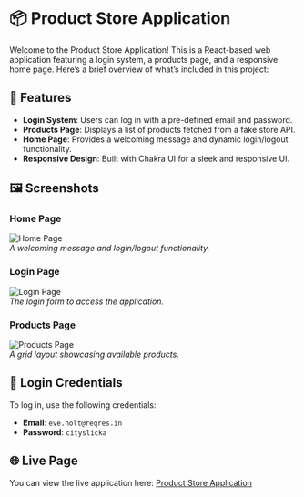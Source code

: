 # 📦 Product Store Application

Welcome to the Product Store Application! This is a React-based web application featuring a login system, a products page, and a responsive home page. Here’s a brief overview of what’s included in this project:

## 🚀 Features

- **Login System**: Users can log in with a pre-defined email and password.
- **Products Page**: Displays a list of products fetched from a fake store API.
- **Home Page**: Provides a welcoming message and dynamic login/logout functionality.
- **Responsive Design**: Built with Chakra UI for a sleek and responsive UI.

## 🖼️ Screenshots

### Home Page
![Home Page](https://github.com/Altamashhhhhh/Altamashhhhhh.github.io/blob/main/private-routes-home.png?raw=true)  
_A welcoming message and login/logout functionality._

### Login Page
![Login Page](https://github.com/Altamashhhhhh/Altamashhhhhh.github.io/blob/main/private-routes-login.png?raw=true)  
_The login form to access the application._

### Products Page
![Products Page](https://github.com/Altamashhhhhh/Altamashhhhhh.github.io/blob/main/private-routes-products.png?raw=true)  
_A grid layout showcasing available products._

## 🔑 Login Credentials

To log in, use the following credentials:

- **Email**: `eve.holt@reqres.in`
- **Password**: `cityslicka`

## 🌐 Live Page

You can view the live application here: [Product Store Application](https://react-projects-1x14.vercel.app/)  
